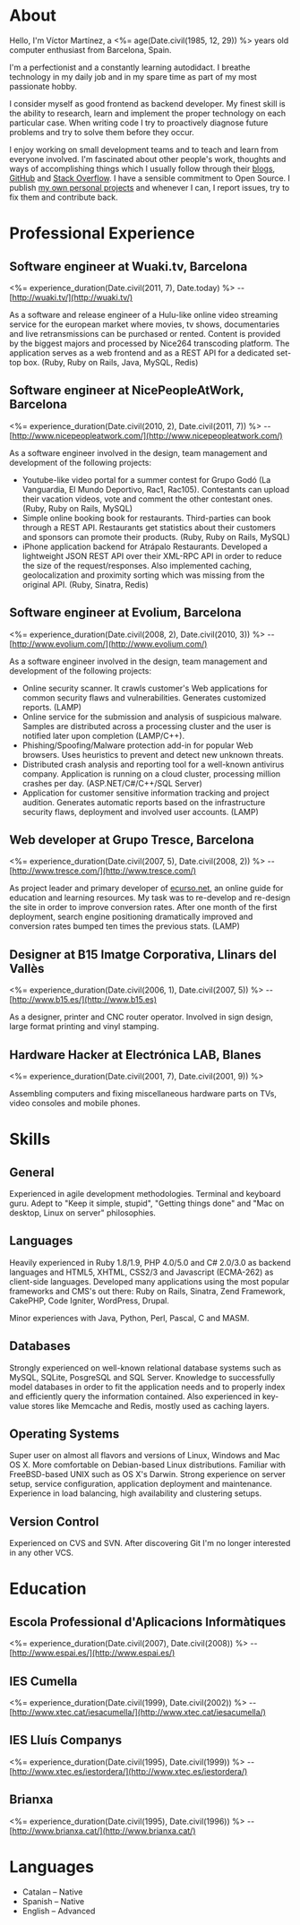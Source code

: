 # About

Hello, I'm Víctor Martínez, a <%= age(Date.civil(1985, 12, 29)) %> years old computer enthusiast from Barcelona, Spain.

I'm a perfectionist and a constantly learning autodidact. I breathe technology in my daily job and in my spare time as part of my most passionate hobby.

I consider myself as good frontend as backend developer. My finest skill is the ability to research, learn and implement the proper technology on each particular case. 
When writing code I try to proactively diagnose future problems and try to solve them before they occur.

I enjoy working on small development teams and to teach and learn from everyone involved. I'm fascinated about other people's work, thoughts and ways of accomplishing things which I usually follow through their [blogs](http://www.google.com/reader/bundle/user/00328701256777536900/bundle/Programming), [GitHub](http://github.com/knoopx/) and [Stack Overflow](http://stackoverflow.com/users/62368/knoopx). I have a sensible commitment to Open Source. I publish [my own personal projects](http://github.com/knoopx) and whenever I can, I report issues, try to fix them and contribute back.


# Professional Experience

## Software engineer at Wuaki.tv, Barcelona
<%= experience_duration(Date.civil(2011, 7), Date.today) %> -- [http://wuaki.tv/](http://wuaki.tv/)

As a software and release engineer of a Hulu-like online video streaming service for the european market where movies, tv shows, documentaries and live retransmissions can be purchased or rented. Content is provided by the biggest majors and processed by Nice264 transcoding platform.
The application serves as a web frontend and as a REST API for a dedicated set-top box. (Ruby, Ruby on Rails, Java, MySQL, Redis)

## Software engineer at NicePeopleAtWork, Barcelona
<%= experience_duration(Date.civil(2010, 2), Date.civil(2011, 7)) %> -- [http://www.nicepeopleatwork.com/](http://www.nicepeopleatwork.com/)

As a software engineer involved in the design, team management and development of the following projects:

- Youtube-like video portal for a summer contest for Grupo Godó (La Vanguardia, El Mundo Deportivo, Rac1, Rac105). Contestants can upload their vacation videos, vote and comment the other contestant ones. (Ruby, Ruby on Rails, MySQL)
- Simple online booking book for restaurants. Third-parties can book through a REST API. Restaurants get statistics about their customers and sponsors can promote their products. (Ruby, Ruby on Rails, MySQL)
- iPhone application backend for Atrápalo Restaurants. Developed a lightweight JSON REST API over their XML-RPC API in order to reduce the size of the request/responses. Also implemented caching, geolocalization and proximity sorting which was missing from the original API. (Ruby, Sinatra, Redis)


## Software engineer at Evolium, Barcelona
<%= experience_duration(Date.civil(2008, 2), Date.civil(2010, 3)) %> -- [http://www.evolium.com/](http://www.evolium.com/)

As a software engineer involved in the design, team management and development of the following projects:

- Online security scanner. It crawls customer's Web applications for common security flaws and vulnerabilities. Generates customized reports. (LAMP)
- Online service for the submission and analysis of suspicious malware. Samples are distributed across a processing cluster and the user is notified later upon completion (LAMP/C++).
- Phishing/Spoofing/Malware protection add-in for popular Web browsers. Uses heuristics to prevent and detect new unknown threats.
- Distributed crash analysis and reporting tool for a well-known antivirus company. Application is running on a cloud cluster, processing million crashes per day. (ASP.NET/C#/C++/SQL Server)
- Application for customer sensitive information tracking and project audition. Generates automatic reports based on the infrastructure security flaws, deployment and involved user accounts. (LAMP)

## Web developer at Grupo Tresce, Barcelona
<%= experience_duration(Date.civil(2007, 5), Date.civil(2008, 2)) %> -- [http://www.tresce.com/](http://www.tresce.com/)

As project leader and primary developer of [ecurso.net](http://ecurso.net/), an online guide for education and learning resources.
My task was to re-develop and re-design the site in order to improve conversion rates. After one month of the first deployment, search engine positioning dramatically improved and conversion rates bumped ten times the previous stats. (LAMP)

## Designer at B15 Imatge Corporativa, Llinars del Vallès
<%= experience_duration(Date.civil(2006, 1), Date.civil(2007, 5)) %> -- [http://www.b15.es/](http://www.b15.es)

As a designer, printer and CNC router operator. Involved in sign design, large format printing and vinyl stamping.
  
## Hardware Hacker at Electrónica LAB, Blanes
<%= experience_duration(Date.civil(2001, 7), Date.civil(2001, 9)) %>

Assembling computers and fixing miscellaneous hardware parts on TVs, video consoles and mobile phones.

# Skills

## General

Experienced in agile development methodologies. Terminal and keyboard guru. Adept to "Keep it simple, stupid", "Getting things done" and "Mac on desktop, Linux on server" philosophies.

## Languages

Heavily experienced in Ruby 1.8/1.9, PHP 4.0/5.0 and C# 2.0/3.0 as backend languages and HTML5, XHTML, CSS2/3 and Javascript (ECMA-262) as client-side languages.
Developed many applications using the most popular frameworks and CMS's out there: Ruby on Rails, Sinatra, Zend Framework, CakePHP, Code Igniter, WordPress, Drupal.

Minor experiences with Java, Python, Perl, Pascal, C and MASM.

## Databases

Strongly experienced on well-known relational database systems such as MySQL, SQLite, PosgreSQL and SQL Server.
Knowledge to successfully model databases in order to fit the application needs and to properly index and efficiently query the information contained.
Also experienced in key-value stores like Memcache and Redis, mostly used as caching layers.

## Operating Systems

Super user on almost all flavors and versions of Linux, Windows and Mac OS X.
More comfortable on Debian-based Linux distributions. Familiar with FreeBSD-based UNIX such as OS X's Darwin.
Strong experience on server setup, service configuration, application deployment and maintenance. 
Experience in load balancing, high availability and clustering setups.

## Version Control

Experienced on CVS and SVN. After discovering Git I'm no longer interested in any other VCS.

# Education

## Escola Professional d'Aplicacions Informàtiques
<%= experience_duration(Date.civil(2007), Date.civil(2008)) %> -- [http://www.espai.es/](http://www.espai.es/)

## IES Cumella
<%= experience_duration(Date.civil(1999), Date.civil(2002)) %> -- [http://www.xtec.cat/iesacumella/](http://www.xtec.cat/iesacumella/)

## IES Lluís Companys
<%= experience_duration(Date.civil(1995), Date.civil(1999)) %> -- [http://www.xtec.es/iestordera/](http://www.xtec.es/iestordera/)

## Brianxa
<%= experience_duration(Date.civil(1995), Date.civil(1996)) %> -- [http://www.brianxa.cat/](http://www.brianxa.cat/)

# Languages

* Catalan – Native
* Spanish – Native
* English – Advanced